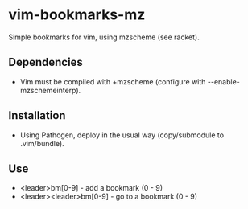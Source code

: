 vim-bookmarks-mz
================

Simple bookmarks for vim, using mzscheme (see racket).

## Dependencies ##

* Vim must be compiled with +mzscheme (configure with --enable-mzschemeinterp).

## Installation ##

* Using Pathogen, deploy in the usual way (copy/submodule to .vim/bundle).

## Use ##

* &lt;leader&gt;bm[0-9] - add a bookmark (0 - 9)
* &lt;leader&gt;&lt;leader&gt;bm[0-9] - go to a bookmark (0 - 9)
